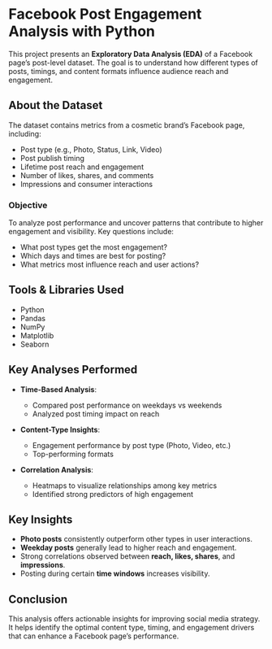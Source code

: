 # Facebook Post Engagement Analysis with Python

This project presents an **Exploratory Data Analysis (EDA)** of a Facebook page’s post-level dataset. The goal is to understand how different types of posts, timings, and content formats influence audience reach and engagement.

## About the Dataset

The dataset contains metrics from a cosmetic brand’s Facebook page, including:

- Post type (e.g., Photo, Status, Link, Video)
- Post publish timing
- Lifetime post reach and engagement
- Number of likes, shares, and comments
- Impressions and consumer interactions

### Objective

To analyze post performance and uncover patterns that contribute to higher engagement and visibility. Key questions include:

- What post types get the most engagement?
- Which days and times are best for posting?
- What metrics most influence reach and user actions?

## Tools & Libraries Used

- Python
- Pandas
- NumPy
- Matplotlib
- Seaborn

## Key Analyses Performed

- **Time-Based Analysis**:
  - Compared post performance on weekdays vs weekends
  - Analyzed post timing impact on reach

- **Content-Type Insights**:
  - Engagement performance by post type (Photo, Video, etc.)
  - Top-performing formats

- **Correlation Analysis**:
  - Heatmaps to visualize relationships among key metrics
  - Identified strong predictors of high engagement

## Key Insights

- **Photo posts** consistently outperform other types in user interactions.
- **Weekday posts** generally lead to higher reach and engagement.
- Strong correlations observed between **reach, likes, shares**, and **impressions**.
- Posting during certain **time windows** increases visibility.

## Conclusion

This analysis offers actionable insights for improving social media strategy. It helps identify the optimal content type, timing, and engagement drivers that can enhance a Facebook page’s performance.


